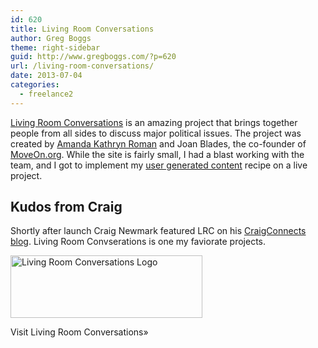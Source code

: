 ```yaml
---
id: 620
title: Living Room Conversations
author: Greg Boggs
theme: right-sidebar
guid: http://www.gregboggs.com/?p=620
url: /living-room-conversations/
date: 2013-07-04
categories:
  - freelance2
---
```

[Living Room Conversations][1] is an amazing project that brings together people from all sides to discuss major political issues.<!--more--> The project was created by [Amanda Kathryn Roman][2] and Joan Blades, the co-founder of [MoveOn.org][3]. While the site is fairly small, I had a blast working with the team, and I got to implement my [user generated content][4] recipe on a live project.

## Kudos from Craig

Shortly after launch Craig Newmark featured LRC on his [CraigConnects blog][5]. Living Room Convserations is one my faviorate projects.

<img src="http://www.gregboggs.com/wp-content/uploads/2013/07/lrc-logo-white1.png" alt="Living Room Conversations Logo" width="307" height="100" class="alignnone size-full wp-image-615" /></p> 

Visit Living Room Conversations»</a>

 [1]: http://www.livingroomconversations.org
 [2]: http://amandakathrynroman.com/
 [3]: http://front.moveon.org
 [4]: /wordpress-user-generated-content/ "User Generated Content in WordPress"
 [5]: http://craigconnects.org/2011/12/changing-the-world-in-2012.html